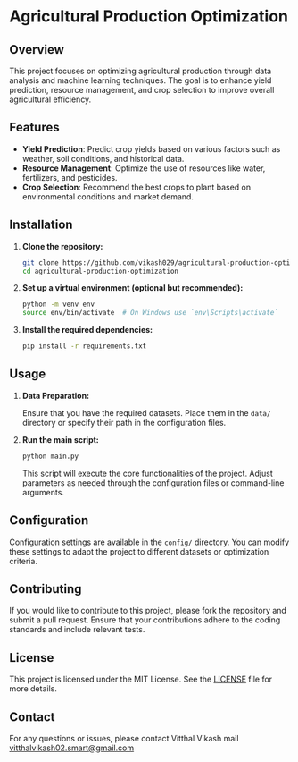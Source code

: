 # Agricultural Production Optimization

## Overview

This project focuses on optimizing agricultural production through data analysis and machine learning techniques. The goal is to enhance yield prediction, resource management, and crop selection to improve overall agricultural efficiency.

## Features

- **Yield Prediction**: Predict crop yields based on various factors such as weather, soil conditions, and historical data.
- **Resource Management**: Optimize the use of resources like water, fertilizers, and pesticides.
- **Crop Selection**: Recommend the best crops to plant based on environmental conditions and market demand.

## Installation

1. **Clone the repository:**

   ```bash
   git clone https://github.com/vikash029/agricultural-production-optimization.git
   cd agricultural-production-optimization
   ```

2. **Set up a virtual environment (optional but recommended):**

   ```bash
   python -m venv env
   source env/bin/activate  # On Windows use `env\Scripts\activate`
   ```

3. **Install the required dependencies:**

   ```bash
   pip install -r requirements.txt
   ```

## Usage

1. **Data Preparation:**

   Ensure that you have the required datasets. Place them in the `data/` directory or specify their path in the configuration files.

2. **Run the main script:**

   ```bash
   python main.py
   ```

   This script will execute the core functionalities of the project. Adjust parameters as needed through the configuration files or command-line arguments.

## Configuration

Configuration settings are available in the `config/` directory. You can modify these settings to adapt the project to different datasets or optimization criteria.

## Contributing

If you would like to contribute to this project, please fork the repository and submit a pull request. Ensure that your contributions adhere to the coding standards and include relevant tests.

## License

This project is licensed under the MIT License. See the [LICENSE](LICENSE) file for more details.

## Contact

For any questions or issues, please contact Vitthal Vikash mail vitthalvikash02.smart@gmail.com
